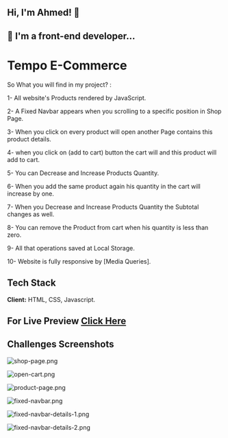 ## Hi, I'm Ahmed! 👋


## 🚀 I'm a front-end developer...


#  Tempo E-Commerce
So What you will find in my project? :

1- All website's Products rendered by JavaScript.

2- A Fixed Navbar appears when you scrolling to a specific position in Shop Page.

3- When you click on every product will open another Page contains this product details.

4- when you click on (add to cart) button the cart will and this product will add to cart.

5- You can Decrease and Increase Products Quantity.

6- When you add the same product again his quantity in the cart will increase by one.

7- When you Decrease and Increase Products Quantity the Subtotal changes as well.

8- You can remove the Product from cart when his quantity is less than zero.

9- All that operations saved at Local Storage.

10- Website is fully responsive by [Media Queries].

## Tech Stack

**Client:** HTML, CSS, Javascript.
## For Live Preview [Click Here](https://ahmed-abouelfetouh.github.io/tempo-e-commerce/)
## Challenges Screenshots
![shop-page.png](https://i.postimg.cc/KvSBFqyL/shop-page.png)

![open-cart.png](https://i.postimg.cc/hPBzNX91/open-cart.png)

![product-page.png](https://i.postimg.cc/bNgJM3Yq/product-page.png)

![fixed-navbar.png](https://i.postimg.cc/yd06TTr4/fixed-navbar.png)

![fixed-navbar-details-1.png](https://i.postimg.cc/P5Nt7HFM/fixed-navbar-details-1.png)

![fixed-navbar-details-2.png](https://i.postimg.cc/4yJGQR9V/fixed-navbar-details-2.png)
